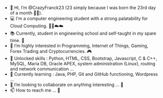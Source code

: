 - 👋 Hi, I’m @CrazyFranck23 (23 simply because I was born the 23rd day of a month 🤫😂).
- 💻 I'm a computer engineering student with a strong palatability for Cloud Computing. 🐱‍👤☁️☁️
- 📚 Currently, student in engineering school and self-taught in my spare time. 📖
- 👀 I’m highly interested in Programming, Internet of Things, Gaming, Forex Trading and Cryptocurrencies. 🎮
- 💯 Unlocked skills : Python, HTML, CSS, Bootstrap, Javascript, C & C++, MySQL, Maria DB, Oracle APEX, system administration (Linux), routing and network communication ...
- 🌱 Currently learning : Java, PHP, Git and GitHub functioning, Wordpress ...
- 💞️ I’m looking to collaborate on anything interesting ... 🚀
- 📫 How to reach me ... 🤭

<!---
CrazyFranck23/CrazyFranck23 is a ✨ special ✨ repository because its `README.md` (this file) appears on your GitHub profile.
You can click the Preview link to take a look at your changes.
--->

